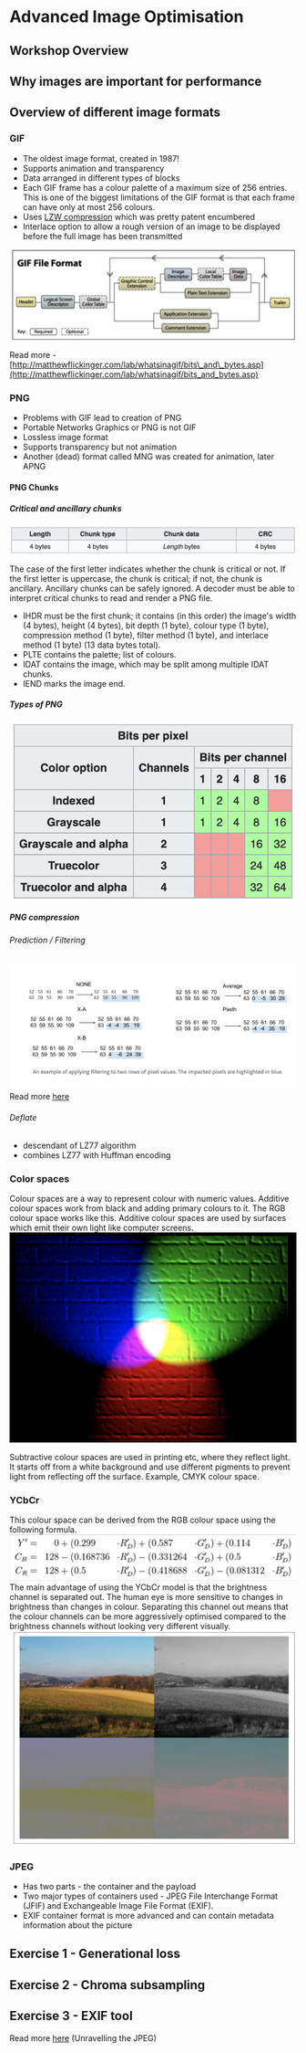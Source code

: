 # Advanced Image Optimisation

## Workshop Overview

## Why images are important for performance

## Overview of different image formats
### GIF
- The oldest image format, created in 1987!
- Supports animation and transparency
- Data arranged in different types of blocks
- Each GIF frame has a colour palette of a maximum size of 256 entries. This is one of the biggest limitations of the GIF format is that each frame can have only at most 256 colours. 
- Uses [LZW compression](http://matthewflickinger.com/lab/whatsinagif/lzw_image_data.asp) which was pretty patent encumbered
- Interlace option to allow a rough version of an image to be displayed before the full image has been transmitted

![](DraggedImage.png)

Read more - [http://matthewflickinger.com/lab/whatsinagif/bits\_and\_bytes.asp](http://matthewflickinger.com/lab/whatsinagif/bits_and_bytes.asp)

### PNG
- Problems with GIF lead to creation of PNG
- Portable Networks Graphics or PNG is not GIF
- Lossless image format
- Supports transparency but not animation 
- Another (dead) format called MNG was created for animation, later APNG
#### PNG Chunks
##### Critical and ancillary chunks
![](DraggedImage-1.png)

The case of the first letter indicates whether the chunk is critical or not. If the first letter is uppercase, the chunk is critical; if not, the chunk is ancillary.
Ancillary chunks can be safely ignored. A decoder must be able to interpret critical chunks to read and render a PNG file.

- IHDR must be the first chunk; it contains (in this order) the image's width (4 bytes), height (4 bytes), bit depth (1 byte), colour type (1 byte), compression method (1 byte), filter method (1 byte), and interlace method (1 byte) (13 data bytes total).
- PLTE contains the palette; list of colours.
- IDAT contains the image, which may be split among multiple IDAT chunks.
- IEND marks the image end.

##### Types of PNG 
![](DraggedImage-2.png)

##### PNG compression
###### Prediction / Filtering
![](DraggedImage-3.png)
Read more [here](https://medium.com/@duhroach/how-png-works-f1174e3cc7b7)
###### Deflate
- descendant of LZ77 algorithm
- combines LZ77 with Huffman encoding
### Color spaces
Colour spaces are a way to represent colour with numeric values. 
Additive colour spaces work from black and adding primary colours to it. The RGB colour space works like this. Additive colour spaces are used by surfaces which emit their own light like computer screens. 
![](DraggedImage-4.png)

Subtractive colour spaces are used in printing etc, where they reflect light. It starts off from a white background and use different pigments to prevent light from reflecting off the surface. Example, CMYK colour space. 
### YCbCr
This colour space can be derived from the RGB colour space using the following formula. 
![](DraggedImage-5.png)
The main advantage of using the YCbCr model is that the brightness channel is separated out. The human eye is more sensitive to changes in brightness than changes in colour. Separating this channel out means that the colour channels can be more aggressively optimised compared to the brightness channels without looking very different visually. 
![](DraggedImage-6.png)
### JPEG
- Has two parts - the container and the payload
- Two major types of containers used - JPEG File Interchange Format (JFIF) and  Exchangeable Image File Format (EXIF). 
- EXIF container format is more advanced and can contain metadata information about the picture

## Exercise 1 - Generational loss
## Exercise 2 - Chroma subsampling
## Exercise 3 - EXIF tool


Read more [here](https://parametric.press/issue-01/unraveling-the-jpeg/) (Unravelling the JPEG)
